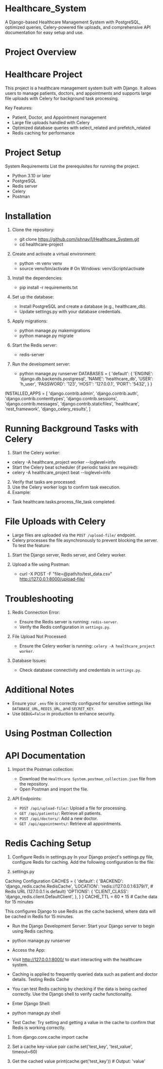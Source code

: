 # Healthcare_System
A Django-based Healthcare Management System with PostgreSQL, optimized queries, Celery-powered file uploads, and comprehensive API documentation for easy setup and use.

# Project Overview
# Healthcare Project

This project is a healthcare management system built with Django. It allows users to manage patients, doctors, and appointments and supports large file uploads with Celery for background task processing.

Key Features:
- Patient, Doctor, and Appointment management
- Large file uploads handled with Celery
- Optimized database queries with select_related and prefetch_related
- Redis caching for performance

# Project Setup

System Requirements
List the prerequisites for running the project.
- Python 3.10 or later
- PostgreSQL
- Redis server
- Celery
- Postman

# Installation

1. Clone the repository:
   - git clone https://github.com/ishnavi1/Healthcare_System.git
   - cd healthcare-project
2. Create and activate a virtual environment:
   - python -m venv venv
   - source venv/bin/activate  # On Windows: venv\Scripts\activate
3. Install the dependencies:
   - pip install -r requirements.txt

4. Set up the database:
   - Install PostgreSQL and create a database (e.g., healthcare_db).
   - Update settings.py with your database credentials.
5. Apply migrations:
   - python manage.py makemigrations
   - python manage.py migrate
6. Start the Redis server:
   - redis-server
7. Run the development server:
   - python manage.py runserver
   DATABASES = {
    'default': {
        'ENGINE': 'django.db.backends.postgresql',
        'NAME': 'healthcare_db',
        'USER': 'h_user',
        'PASSWORD': '123',
        'HOST': '127.0.0.1',
        'PORT': '5432',
    }
}

INSTALLED_APPS = [
    'django.contrib.admin',
    'django.contrib.auth',
    'django.contrib.contenttypes',
    'django.contrib.sessions',
    'django.contrib.messages',
    'django.contrib.staticfiles',
    'healthcare',
    'rest_framework',
    'django_celery_results',
]

# Running Background Tasks with Celery
1. Start the Celery worker:
  - celery -A healthcare_project worker --loglevel=info
  - Start the Celery beat scheduler (if periodic tasks are required):
  - celery -A healthcare_project beat --loglevel=info
2. Verify that tasks are processed:
3. Use the Celery worker logs to confirm task execution.
4. Example:
  - Task healthcare.tasks.process_file_task completed.

# File Uploads with Celery
- Large files are uploaded via the `POST /upload-file/` endpoint.
- Celery processes the file asynchronously to prevent blocking the server.
To test the feature:
1. Start the Django server, Redis server, and Celery worker.
2. Upload a file using Postman:
   
   - curl -X POST -F "file=@path/to/test_data.csv" http://127.0.0.1:8000/upload-file/

# Troubleshooting

1. Redis Connection Error:
   - Ensure the Redis server is running: `redis-server`.
   - Verify the Redis configuration in `settings.py`.

2. File Upload Not Processed:
   - Ensure the Celery worker is running: `celery -A healthcare_project worker`.

3. Database Issues:
   - Check database connectivity and credentials in `settings.py`.

# Additional Notes

- Ensure your `.env` file is correctly configured for sensitive settings like `DATABASE_URL`, `REDIS_URL`, and `SECRET_KEY`.
- Use `DEBUG=False` in production to enhance security.

# Using Postman Collection

# API Documentation

1. Import the Postman collection:
   - Download the `Healthcare System.postman_collection.json` file from the repository.
   - Open Postman and import the file.

2. API Endpoints:
   - `POST /api/upload-file/`: Upload a file for processing.
   - `GET /api/patients/`: Retrieve all patients.
   - `POST /api/doctors/`: Add a new doctor.
   - `GET /api/appointments/`: Retrieve all appointments.

# Redis Caching Setup
1. Configure Redis in settings.py
In your Django project's settings.py file, configure Redis for caching. Add the following configuration to the file:

2. settings.py

Caching Configuration
CACHES = {
    'default': {
        'BACKEND': 'django_redis.cache.RedisCache',
        'LOCATION': 'redis://127.0.0.1:6379/1',  # Redis URL (127.0.0.1 is default)
        'OPTIONS': {
            'CLIENT_CLASS': 'django_redis.client.DefaultClient',
        },
    }
}
CACHE_TTL = 60 * 15  # Cache data for 15 minutes

This configures Django to use Redis as the cache backend, where data will be cached in Redis for 15 minutes.

- Run the Django Development Server: Start your Django server to begin using Redis caching.

- python manage.py runserver
- Access the App:

- Visit http://127.0.0.1:8000/ to start interacting with the healthcare system.
- Caching is applied to frequently queried data such as patient and doctor details.
Testing Redis Cache
- You can test Redis caching by checking if the data is being cached correctly. Use the Django shell to verify cache functionality.

- Enter Django Shell:

- python manage.py shell
- Test Cache: Try setting and getting a value in the cache to confirm that Redis is working correctly.

1. from django.core.cache import cache

2. Set a cache key-value pair
cache.set('test_key', 'test_value', timeout=60)

3. Get the cached value
print(cache.get('test_key'))  # Output: 'value'